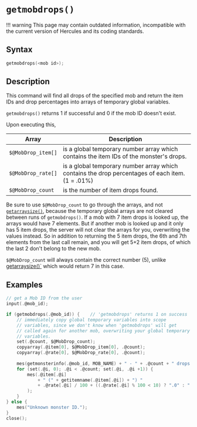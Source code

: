 # `getmobdrops()`

!!! warning
	This page may contain outdated information, incompatible with the current version of Hercules and its coding standards.

## Syntax

```c
getmobdrops(<mob id>);
```

## Description

This command will find all drops of the specified mob and return the item IDs and drop percentages into arrays of temporary global variables.

`getmobdrops()` returns 1 if successful and 0 if the mob ID doesn't exist.

Upon executing this,

| Array | Description |
| ----- | ----------- |
| `$@MobDrop_item[]` | is a global temporary number array which contains the item IDs of the monster's drops. |
| `$@MobDrop_rate[]` | is a global temporary number array which contains the drop percentages of each item. (1 = .01%) |
| `$@MobDrop_count` | is the number of item drops found. |

Be sure to use `$@MobDrop_count` to go through the arrays, and not [`getarraysize()`](getarraysize.md), because the temporary global arrays are not cleared between runs of `getmobdrops()`. If a mob with 7 item drops is looked up, the arrays would have 7 elements. But if another mob is looked up and it only has 5 item drops, the server will not clear the arrays for you, overwriting the values instead. So in addition to returning the 5 item drops, the 6th and 7th elements from the last call remain, and you will get 5+2 item drops, of which the last 2 don't belong to the new mob.

`$@MobDrop_count` will always contain the correct number (5), unlike [getarraysize()`](getarraysize.md) which would return 7 in this case.

## Examples

```c
// get a Mob ID from the user
input(.@mob_id);

if (getmobdrops(.@mob_id)) {	// 'getmobdrops' returns 1 on success
	// immediately copy global temporary variables into scope 
	// variables, since we don't know when 'getmobdrops' will get 
	// called again for another mob, overwriting your global temporary 
	// variables.
	set(.@count, $@MobDrop_count);
	copyarray(.@item[0], $@MobDrop_item[0], .@count);
	copyarray(.@rate[0], $@MobDrop_rate[0], .@count);
	
	mes(getmonsterinfo(.@mob_id, MOB_NAME) + " - " + .@count + " drops found:");
	for (set(.@i, 0); .@i < .@count; set(.@i, .@i +1)) {
		mes(.@item[.@i]
			+ " (" + getitemname(.@item[.@i]) + ") " 
			+ .@rate[.@i] / 100 + ((.@rate[.@i] % 100 < 10) ? ".0" : ".") + .@rate[.@i] % 100 + "%"
		);
	}
} else {
	mes("Unknown monster ID.");
}
close();
```
